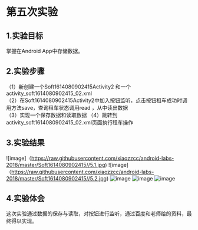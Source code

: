 # 第五次实验

## 1.实验目标
掌握在Android App中存储数据。

## 2.实验步骤 
（1）新创建一个Soft1614080902415Activity2 和一个  activity_soft1614080902415_02.xml    
（2）在Soft1614080902415Activity2中加入按钮监听，点击按钮租车成功时调用方法save，查询租车状态调用read ，从中读出数据     
（3）实现一个保存数据和读取数据
（4）跳转到activity_soft1614080902415_02.xml页面执行租车操作

## 3.实验结果

![image]（https://raw.githubusercontent.com/xiaozzcc/android-labs-2018/master/Soft1614080902415//5.1.jpg)
![image]（https://raw.githubusercontent.com/xiaozzcc/android-labs-2018/master/Soft1614080902415//5.2.jpg)
![image](https://raw.githubusercontent.com/xiaozzcc/android-labs-2018/master/Soft1614080902415//5.3.jpg)
![image](https://raw.githubusercontent.com/xiaozzcc/android-labs-2018/master/Soft1614080902415//5.4.jpg)
![image](https://raw.githubusercontent.com/xiaozzcc/android-labs-2018/master/Soft1614080902415//5.5.jpg)
## 4.实验体会
这次实验通过数据的保存与读取，对按钮进行监听，通过百度和老师给的资料，最终得以实现。
    
